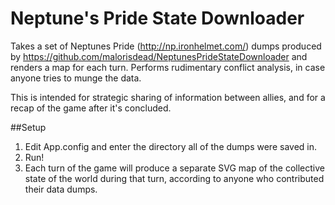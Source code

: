 # Neptune's Pride State Downloader

Takes a set of Neptunes Pride (http://np.ironhelmet.com/) dumps produced by
https://github.com/malorisdead/NeptunesPrideStateDownloader and renders a map
for each turn.  Performs rudimentary conflict analysis, in case anyone tries to
munge the data.

This is intended for strategic sharing of information between allies, and for
a recap of the game after it's concluded.

##Setup
1. Edit App.config and enter the directory all of the dumps were saved in.
2. Run!
3. Each turn of the game will produce a separate SVG map of the collective
   state of the world during that turn, according to anyone who contributed
   their data dumps.
